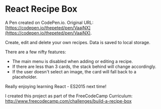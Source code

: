 # React Recipe Box

A Pen created on CodePen.io. Original URL: [https://codepen.io/thepeted/pen/VaajNX](https://codepen.io/thepeted/pen/VaajNX).

Create, edit and delete your own recipes.  Data is saved to local storage.

There are a few nifty features:

* The main menu is disabled when adding or editing a recipe.
* If there are less than 3 cards, the stack behind will change accordingly.
* If the user doesn't select an image, the card will fall back to a placeholder.

Really enjoying learning React - ES2015 next time!

I created this project as part of the FreeCodeCamp Curriculum: http://www.freecodecamp.com/challenges/build-a-recipe-box
